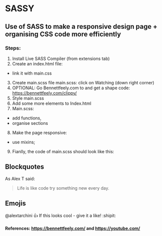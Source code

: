 # SASSY
## Use of SASS to make a responsive design page + organising CSS code more efficiently

### Steps:

1. Install Live SASS Compiler (from extensions tab)	
2. Create an index.html file:	
 - link it with main.css	
3. Create main.scss file	main.scss: click on Watching (down right corner)	
4. OPTIONAL: Go Bennettfeely.com  to and get a shape code: https://bennettfeely.com/clippy/ 	
5. Style main.scss	
6. Add some more elements to Index.html	
7. Main.scss: 
 - add functions, 
 - organise sections	
8. Make the page responsive:
 - use mixins;
9. Fianlly, the code  of main.scss should look like this: 	

## Blockquotes
As Alex T said:

>Life is like code
> try something new every day.


## Emojis
@alextarchini :+1: If this looks cool - give it a like! :shipit:

#### References: https://bennettfeely.com/ and https://youtube.com/



